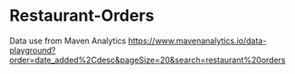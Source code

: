 # Restaurant-Orders

Data use from Maven Analytics
https://www.mavenanalytics.io/data-playground?order=date_added%2Cdesc&pageSize=20&search=restaurant%20orders

